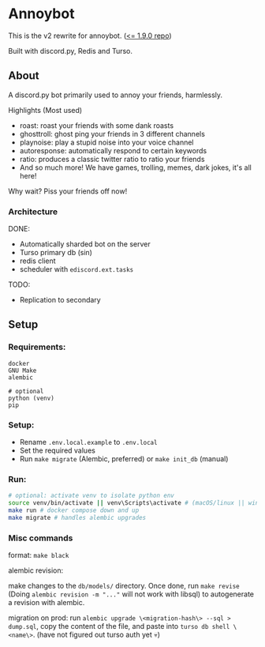 # Annoybot

This is the v2 rewrite for annoybot. ([<= 1.9.0 repo](https://github.com/SebassNoob/bot))

Built with discord.py, Redis and Turso.

## About
A discord.py bot primarily used to annoy your friends, harmlessly.

Highlights (Most used)
- roast: roast your friends with some dank roasts
- ghosttroll: ghost ping your friends in 3 different channels
- playnoise: play a stupid noise into your voice channel
- autoresponse: automatically respond to certain keywords
- ratio: produces a classic twitter ratio to ratio your friends
- And so much more! We have games, trolling, memes, dark jokes, it's all here!

Why wait? Piss your friends off now!

### Architecture

DONE:
- Automatically sharded bot on the server
- Turso primary db (sin)
- redis client
- scheduler with ``ediscord.ext.tasks``

TODO:
- Replication to secondary


## Setup

### Requirements:
```
docker
GNU Make
alembic

# optional 
python (venv)
pip
```

### Setup:

- Rename ``.env.local.example`` to ``.env.local``
- Set the required values
- Run ``make migrate`` (Alembic, preferred) or ``make init_db`` (manual)

### Run:
```sh
# optional: activate venv to isolate python env
source venv/bin/activate || venv\Scripts\activate # (macOS/linux || windows)
make run # docker compose down and up
make migrate # handles alembic upgrades
```

### Misc commands
format: ``make black`` 

alembic revision: 

make changes to the ``db/models/`` directory. Once done, run ``make revise`` (Doing ``alembic revision -m "..."`` will not work with libsql) to autogenerate a revision with alembic.

migration on prod: run ``alembic upgrade \<migration-hash\> --sql > dump.sql``, copy the content of the file, and paste into ``turso db shell \<name\>``. (have not figured out turso auth yet :skull:)